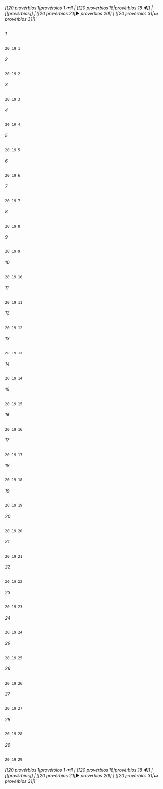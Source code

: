 
###### [[20 provérbios 1|provérbios 1 ⏮]] | [[20 provérbios 18|provérbios 18 ◀]] | [[provérbios]] | [[20 provérbios 20|▶ provérbios 20]] | [[20 provérbios 31|⏭ provérbios 31|]]

###### 1
``` verse
20 19 1 
```
###### 2
``` verse
20 19 2 
```
###### 3
``` verse
20 19 3 
```
###### 4
``` verse
20 19 4 
```
###### 5
``` verse
20 19 5 
```
###### 6
``` verse
20 19 6 
```
###### 7
``` verse
20 19 7 
```
###### 8
``` verse
20 19 8 
```
###### 9
``` verse
20 19 9 
```
###### 10
``` verse
20 19 10 
```
###### 11
``` verse
20 19 11 
```
###### 12
``` verse
20 19 12 
```
###### 13
``` verse
20 19 13 
```
###### 14
``` verse
20 19 14 
```
###### 15
``` verse
20 19 15 
```
###### 16
``` verse
20 19 16 
```
###### 17
``` verse
20 19 17 
```
###### 18
``` verse
20 19 18 
```
###### 19
``` verse
20 19 19 
```
###### 20
``` verse
20 19 20 
```
###### 21
``` verse
20 19 21 
```
###### 22
``` verse
20 19 22 
```
###### 23
``` verse
20 19 23 
```
###### 24
``` verse
20 19 24 
```
###### 25
``` verse
20 19 25 
```
###### 26
``` verse
20 19 26 
```
###### 27
``` verse
20 19 27 
```
###### 28
``` verse
20 19 28 
```
###### 29
``` verse
20 19 29 
```

###### [[20 provérbios 1|provérbios 1 ⏮]] | [[20 provérbios 18|provérbios 18 ◀]] | [[provérbios]] | [[20 provérbios 20|▶ provérbios 20]] | [[20 provérbios 31|⏭ provérbios 31|]]

